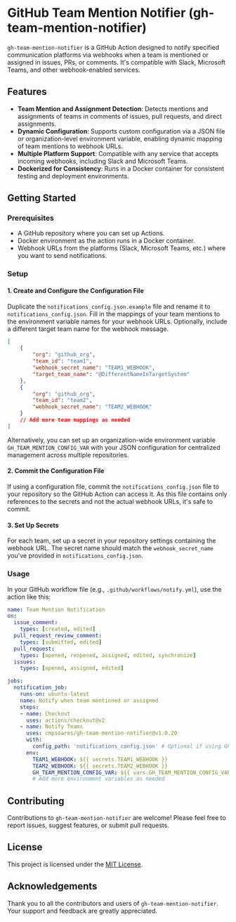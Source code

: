 # GitHub Team Mention Notifier (gh-team-mention-notifier)

`gh-team-mention-notifier` is a GitHub Action designed to notify specified communication platforms via webhooks when a team is mentioned or assigned in issues, PRs, or comments. It's compatible with Slack, Microsoft Teams, and other webhook-enabled services.

## Features

- **Team Mention and Assignment Detection**: Detects mentions and assignments of teams in comments of issues, pull requests, and direct assignments.
- **Dynamic Configuration**: Supports custom configuration via a JSON file or organization-level environment variable, enabling dynamic mapping of team mentions to webhook URLs.
- **Multiple Platform Support**: Compatible with any service that accepts incoming webhooks, including Slack and Microsoft Teams.
- **Dockerized for Consistency**: Runs in a Docker container for consistent testing and deployment environments.

## Getting Started

### Prerequisites

- A GitHub repository where you can set up Actions.
- Docker environment as the action runs in a Docker container.
- Webhook URLs from the platforms (Slack, Microsoft Teams, etc.) where you want to send notifications.

### Setup

#### 1. **Create and Configure the Configuration File**

Duplicate the `notifications_config.json.example` file and rename it to `notifications_config.json`. Fill in the mappings of your team mentions to the environment variable names for your webhook URLs. Optionally, include a different target team name for the webhook message.

```json
[
    {
        "org": "github_org",
        "team_id": "team1",
        "webhook_secret_name": "TEAM1_WEBHOOK",
        "target_team_name": "@DifferentNameInTargetSystem"
    },
    {
        "org": "github_org",
        "team_id": "team2",
        "webhook_secret_name": "TEAM2_WEBHOOK"
    }
    // Add more team mappings as needed
]
```

Alternatively, you can set up an organization-wide environment variable `GH_TEAM_MENTION_CONFIG_VAR` with your JSON configuration for centralized management across multiple repositories.

#### 2. **Commit the Configuration File**

If using a configuration file, commit the `notifications_config.json` file to your repository so the GitHub Action can access it. As this file contains only references to the secrets and not the actual webhook URLs, it's safe to commit.

#### 3. **Set Up Secrets**

For each team, set up a secret in your repository settings containing the webhook URL. The secret name should match the `webhook_secret_name` you've provided in `notifications_config.json`.

### Usage

In your GitHub workflow file (e.g., `.github/workflows/notify.yml`), use the action like this:

```yaml
name: Team Mention Notification
on:
  issue_comment:
    types: [created, edited]
  pull_request_review_comment:
    types: [submitted, edited]
  pull_request:
    types: [opened, reopened, assigned, edited, synchronize]
  issues:
    types: [opened, assigned, edited]

jobs:
  notification_job:
    runs-on: ubuntu-latest
    name: Notify when team mentioned or assigned
    steps:
    - name: Checkout
      uses: actions/checkout@v2
    - name: Notify Teams
      uses: cmpsoares/gh-team-mention-notifier@v1.0.20
      with:
        config_path: 'notifications_config.json' # Optional if using GH_TEAM_MENTION_CONFIG_VAR
      env:
        TEAM1_WEBHOOK: ${{ secrets.TEAM1_WEBHOOK }}
        TEAM2_WEBHOOK: ${{ secrets.TEAM2_WEBHOOK }}
        GH_TEAM_MENTION_CONFIG_VAR: ${{ vars.GH_TEAM_MENTION_CONFIG_VAR }} # Optional if using a config file
        # Add more environment variables as needed
```

## Contributing

Contributions to `gh-team-mention-notifier` are welcome! Please feel free to report issues, suggest features, or submit pull requests.

## License

This project is licensed under the [MIT License](LICENSE).

## Acknowledgements

Thank you to all the contributors and users of `gh-team-mention-notifier`. Your support and feedback are greatly appreciated.